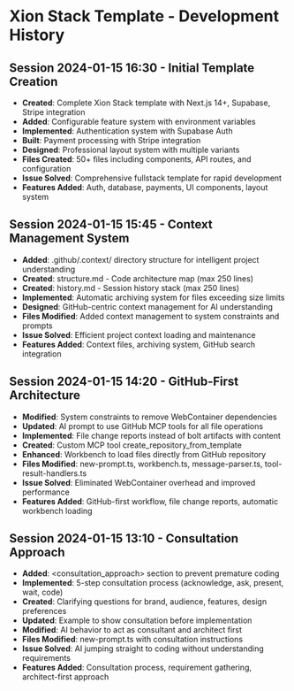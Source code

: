 # Xion Stack Template - Development History

## Session 2024-01-15 16:30 - Initial Template Creation
- **Created**: Complete Xion Stack template with Next.js 14+, Supabase, Stripe integration
- **Added**: Configurable feature system with environment variables
- **Implemented**: Authentication system with Supabase Auth
- **Built**: Payment processing with Stripe integration
- **Designed**: Professional layout system with multiple variants
- **Files Created**: 50+ files including components, API routes, and configuration
- **Issue Solved**: Comprehensive fullstack template for rapid development
- **Features Added**: Auth, database, payments, UI components, layout system

## Session 2024-01-15 15:45 - Context Management System
- **Added**: .github/.context/ directory structure for intelligent project understanding
- **Created**: structure.md - Code architecture map (max 250 lines)
- **Created**: history.md - Session history stack (max 250 lines)
- **Implemented**: Automatic archiving system for files exceeding size limits
- **Designed**: GitHub-centric context management for AI understanding
- **Files Modified**: Added context management to system constraints and prompts
- **Issue Solved**: Efficient project context loading and maintenance
- **Features Added**: Context files, archiving system, GitHub search integration

## Session 2024-01-15 14:20 - GitHub-First Architecture
- **Modified**: System constraints to remove WebContainer dependencies
- **Updated**: AI prompt to use GitHub MCP tools for all file operations
- **Implemented**: File change reports instead of bolt artifacts with content
- **Created**: Custom MCP tool create_repository_from_template
- **Enhanced**: Workbench to load files directly from GitHub repository
- **Files Modified**: new-prompt.ts, workbench.ts, message-parser.ts, tool-result-handlers.ts
- **Issue Solved**: Eliminated WebContainer overhead and improved performance
- **Features Added**: GitHub-first workflow, file change reports, automatic workbench loading

## Session 2024-01-15 13:10 - Consultation Approach
- **Added**: <consultation_approach> section to prevent premature coding
- **Implemented**: 5-step consultation process (acknowledge, ask, present, wait, code)
- **Created**: Clarifying questions for brand, audience, features, design preferences
- **Updated**: Example to show consultation before implementation
- **Modified**: AI behavior to act as consultant and architect first
- **Files Modified**: new-prompt.ts with consultation instructions
- **Issue Solved**: AI jumping straight to coding without understanding requirements
- **Features Added**: Consultation process, requirement gathering, architect-first approach
